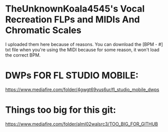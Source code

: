 # TheUnknownKoala4545's Vocal Recreation FLPs and MIDIs And Chromatic Scales
I uploaded them here because of reasons. You can download the [BPM - #] txt file when you're using the MIDI because for some reason, it won't load the correct BPM.

# DWPs FOR FL STUDIO MOBILE:
https://www.mediafire.com/folder/4gwgt69vus6ur/fl_studio_mobile_dwps

# Things too big for this git:
https://www.mediafire.com/folder/alml02walsrc3/TOO_BIG_FOR_GITHUB
